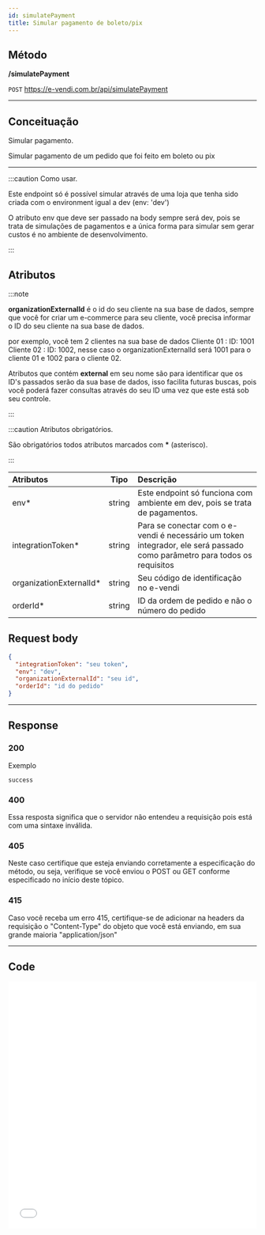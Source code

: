 ```yaml
---
id: simulatePayment
title: Simular pagamento de boleto/pix
---
```


## Método

**/simulatePayment**

`POST` https://e-vendi.com.br/api/simulatePayment

---

## Conceituação

Simular pagamento.

Simular pagamento de um pedido que foi feito em boleto ou pix

---

:::caution Como usar.

Este endpoint só é possível simular através de uma loja que tenha sido criada com o environment igual a dev (env: 'dev')

O atributo env que deve ser passado na body sempre será dev, pois se trata de simulações de pagamentos e a única forma para simular sem gerar custos é no ambiente de desenvolvimento.

:::

## Atributos

:::note

**organizationExternalId** é o id do seu cliente na sua base de dados, sempre que você for criar um e-commerce para seu cliente, você precisa informar o ID do seu cliente na sua base de dados.

por exemplo, você tem 2 clientes na sua base de dados Cliente 01 : ID: 1001 Cliente 02 : ID: 1002, nesse caso o organizationExternalId será 1001 para o cliente 01 e 1002 para o cliente 02.

Atributos que contém **external** em seu nome são para identificar que os ID's passados serão da sua base de dados, isso facilita futuras buscas, pois você poderá fazer consultas através do seu ID uma vez que este está sob seu controle.

:::

:::caution Atributos obrigatórios.

São obrigatórios todos atributos marcados com **\*** (asterisco).

:::

| Atributos | Tipo | Descrição |
| :-- | :-: | :-- |
| env\* | string | Este endpoint só funciona com ambiente em dev, pois se trata de pagamentos. |
| integrationToken\* | string | Para se conectar com o e-vendi é necessário um token integrador, ele será passado como parâmetro para todos os requisitos |
| organizationExternalId\* | string | Seu código de identificação no e-vendi |
| orderId\* | string | ID da ordem de pedido e não o número do pedido |

## Request body

```json
{
  "integrationToken": "seu token",
  "env": "dev",
  "organizationExternalId": "seu id",
  "orderId": "id do pedido"
}
```

---

## Response

### 200

Exemplo

```text
success
```

### 400

Essa resposta significa que o servidor não entendeu a requisição pois está com uma sintaxe inválida.

### 405

Neste caso certifique que esteja enviando corretamente a especificação do método, ou seja, verifique se você enviou o POST ou GET conforme especificado no início deste tópico.

### 415

Caso você receba um erro 415, certifique-se de adicionar na headers da requisição o "Content-Type" do objeto que você está enviando, em sua grande maioria "application/json"

---

## Code

<iframe src="//api.apiembed.com/?source=https://raw.githubusercontent.com/e-vendi/e-vendi-docs/main/json-examples/closeOrder.json" frameborder="0" scrolling="no" width="100%" height="500px" seamless></iframe>
